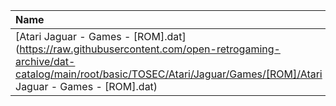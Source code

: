 |Name|Size|
|:---|---:|
|[Atari Jaguar - Games - [ROM].dat](https://raw.githubusercontent.com/open-retrogaming-archive/dat-catalog/main/root/basic/TOSEC/Atari/Jaguar/Games/[ROM]/Atari Jaguar - Games - [ROM].dat)|34247|
